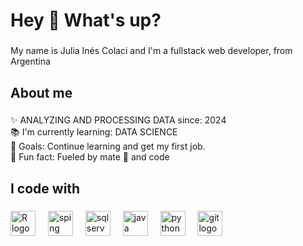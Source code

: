<h1 align="left">Hey 👋 What's up?</h1>

###

<p align="left">My name is Julia Inés Colaci and I'm a fullstack web developer, from Argentina</p>

###  

<h2 align="left">About me</h2>

###

<p align="left">✨ ANALYZING AND PROCESSING DATA since: 2024<br>📚 I'm currently learning: DATA SCIENCE <br>🎯 Goals: Continue learning and get my first job.<br>🎲 Fun fact: Fueled by mate 🧉 and code</p>

###

<h2 align="left">I code with</h2>

###

<div align="left">
  <img src="https://github.com/user-attachments/assets/4ea85fef-17d7-4b36-bca7-e9d7c24501ea" height="40" alt="R logo"  />
  <img width="12" />

<img src="https://github.com/user-attachments/assets/c2e141bb-4640-4222-8a41-23dc50a23d6c" height="40" alt="sping boot logo"  />
  <img width="12" />

<img src="https://cdn.jsdelivr.net/gh/devicons/devicon@latest/icons/mysql/mysql-original.svg" height="40" alt="sql server logo"  />
  <img width="12" />
<img src="https://cdn.jsdelivr.net/gh/devicons/devicon/icons/java/java-original.svg" height="40" alt="java logo"  />
  <img width="12" />
<img src="https://cdn.jsdelivr.net/gh/devicons/devicon/icons/python/python-original.svg" height="40" alt="python logo"  />
  <img width="12" />
<img src="https://cdn.jsdelivr.net/gh/devicons/devicon/icons/git/git-original.svg" height="40" alt="git logo"  />
  <img width="12" />
</div>

###

